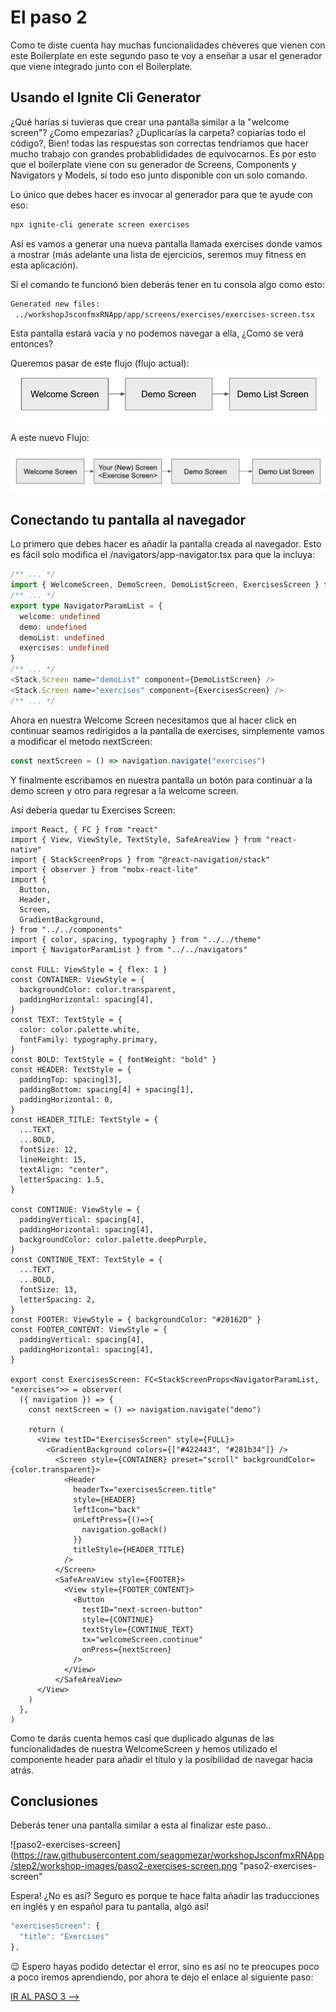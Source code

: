 # El paso 2

Como te diste cuenta hay muchas funcionalidades chéveres que vienen con este Boilerplate en este segundo paso te voy a enseñar a usar el generador que viene integrado junto con el Boilerplate.

## Usando el Ignite Cli Generator

¿Qué harías si tuvieras que crear una pantalla similar a la "welcome screen"? ¿Como empezarías? ¿Duplicarías la carpeta? copiarías todo el código?, Bien! todas las respuestas son correctas tendríamos que hacer mucho trabajo con grandes probablididades de equivocarnos. Es por esto que el boilerplate viene con su generador de Screens, Components y Navigators y Models, sí todo eso junto disponible con un solo comando.

Lo único que debes hacer es invocar al generador para que te ayude con eso:

```bash
npx ignite-cli generate screen exercises
```

Así es vamos a generar una nueva pantalla llamada exercises donde vamos a mostrar (más adelante una lista de ejercicios, seremos muy fitness en esta aplicación).

Si el comando te funcionó bien deberás tener en tu consola algo como esto:

```bash
Generated new files:
 ../workshopJsconfmxRNApp/app/screens/exercises/exercises-screen.tsx
```

Esta pantalla estará vacía y no podemos navegar a ella, ¿Como se verá entonces?

Queremos pasar de este flujo (flujo actual):
![paso2-flow](https://raw.githubusercontent.com/seagomezar/workshopJsconfmxRNApp/step2/workshop-images/paso2-flow.png "paso2-flow")

A este nuevo Flujo:

![paso2-flow1](https://raw.githubusercontent.com/seagomezar/workshopJsconfmxRNApp/step2/workshop-images/paso2-flow1.png "paso2-flow1")

## Conectando tu pantalla al navegador

Lo primero que debes hacer es añadir la pantalla creada al navegador. Esto es fácil solo modifica el /navigators/app-navigator.tsx para que la incluya:

```ts script
/** ... */
import { WelcomeScreen, DemoScreen, DemoListScreen, ExercisesScreen } from "../screens"
/** ... */
export type NavigatorParamList = {
  welcome: undefined
  demo: undefined
  demoList: undefined
  exercises: undefined
}
/** ... */
<Stack.Screen name="demoList" component={DemoListScreen} />
<Stack.Screen name="exercises" component={ExercisesScreen} />
/** ... */
```

Ahora en nuestra Welcome Screen necesitamos que al hacer click en continuar seamos redirigidos a la pantalla de exercises, simplemente vamos a modificar el metodo nextScreen:

```ts script
const nextScreen = () => navigation.navigate("exercises")
```

Y finalmente escribamos en nuestra pantalla un botón para continuar a la demo screen y otro para regresar a la welcome screen.

Así debería quedar tu Exercises Screen:

```tsx script
import React, { FC } from "react"
import { View, ViewStyle, TextStyle, SafeAreaView } from "react-native"
import { StackScreenProps } from "@react-navigation/stack"
import { observer } from "mobx-react-lite"
import {
  Button,
  Header,
  Screen,
  GradientBackground,
} from "../../components"
import { color, spacing, typography } from "../../theme"
import { NavigatorParamList } from "../../navigators"

const FULL: ViewStyle = { flex: 1 }
const CONTAINER: ViewStyle = {
  backgroundColor: color.transparent,
  paddingHorizontal: spacing[4],
}
const TEXT: TextStyle = {
  color: color.palette.white,
  fontFamily: typography.primary,
}
const BOLD: TextStyle = { fontWeight: "bold" }
const HEADER: TextStyle = {
  paddingTop: spacing[3],
  paddingBottom: spacing[4] + spacing[1],
  paddingHorizontal: 0,
}
const HEADER_TITLE: TextStyle = {
  ...TEXT,
  ...BOLD,
  fontSize: 12,
  lineHeight: 15,
  textAlign: "center",
  letterSpacing: 1.5,
}

const CONTINUE: ViewStyle = {
  paddingVertical: spacing[4],
  paddingHorizontal: spacing[4],
  backgroundColor: color.palette.deepPurple,
}
const CONTINUE_TEXT: TextStyle = {
  ...TEXT,
  ...BOLD,
  fontSize: 13,
  letterSpacing: 2,
}
const FOOTER: ViewStyle = { backgroundColor: "#20162D" }
const FOOTER_CONTENT: ViewStyle = {
  paddingVertical: spacing[4],
  paddingHorizontal: spacing[4],
}

export const ExercisesScreen: FC<StackScreenProps<NavigatorParamList, "exercises">> = observer(
  ({ navigation }) => {
    const nextScreen = () => navigation.navigate("demo")

    return (
      <View testID="ExercisesScreen" style={FULL}>
        <GradientBackground colors={["#422443", "#281b34"]} />
          <Screen style={CONTAINER} preset="scroll" backgroundColor={color.transparent}>
            <Header
              headerTx="exercisesScreen.title"
              style={HEADER}
              leftIcon="back"
              onLeftPress={()=>{
                navigation.goBack()
              }}
              titleStyle={HEADER_TITLE}
            />
          </Screen>
          <SafeAreaView style={FOOTER}>
            <View style={FOOTER_CONTENT}>
              <Button
                testID="next-screen-button"
                style={CONTINUE}
                textStyle={CONTINUE_TEXT}
                tx="welcomeScreen.continue"
                onPress={nextScreen}
              />
            </View>
          </SafeAreaView>
      </View>
    )
  },
)

```

Como te darás cuenta hemos casí que duplicado algunas de las funcionalidades de nuestra WelcomeScreen y hemos utilizado el componente header para añadir el título y la posibilidad de navegar hacia atrás.

## Conclusiones

Deberás tener una pantalla similar a esta al finalizar este paso..

![paso2-exercises-screen](https://raw.githubusercontent.com/seagomezar/workshopJsconfmxRNApp/step2/workshop-images/paso2-exercises-screen.png "paso2-exercises-screen"

Espera! ¿No es así? Seguro es porque te hace falta añadir las traducciones en inglés y en español para tu pantalla, algó así!

```ts script
"exercisesScreen": {
  "title": "Exercises"
},
```

😉 Espero hayas podido detectar el error, sino es así no te preocupes
poco a poco iremos aprendiendo, por ahora te dejo el enlace al siguiente paso:

[IR AL PASO 3 -->](https://github.com/seagomezar/workshopJsconfmxRNApp/tree/step3)